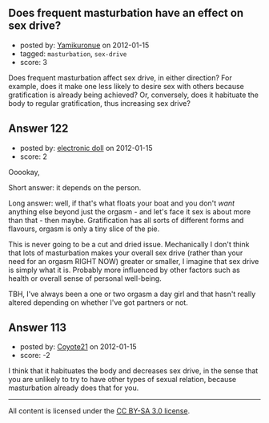 ## Does frequent masturbation have an effect on sex drive?

- posted by: [Yamikuronue](https://stackexchange.com/users/-1/157-yamikuronue) on 2012-01-15
- tagged: `masturbation`, `sex-drive`
- score: 3

Does frequent masturbation affect sex drive, in either direction? For example, does it make one less likely to desire sex with others because gratification is already being achieved? Or, conversely, does it habituate the body to regular gratification, thus increasing sex drive?


## Answer 122

- posted by: [electronic doll](https://stackexchange.com/users/-1/176-electronic-doll) on 2012-01-15
- score: 2

Ooookay,

Short answer: it depends on the person.

Long answer: well, if that's what floats your boat and you don't *want* anything else beyond just the orgasm - and let's face it sex is about more than that - then maybe. Gratification has all sorts of different forms and flavours, orgasm is only a tiny slice of the pie.

This is never going to be a cut and dried issue. Mechanically I don't think that lots of masturbation makes your overall sex drive (rather than your need for an orgasm RIGHT NOW) greater or smaller, I imagine that sex drive is simply what it is. Probably more influenced by other factors such as health or overall sense of personal well-being.   

TBH, I've always been a one or two orgasm a day girl and that hasn't really altered depending on whether I've got partners or not. 


## Answer 113

- posted by: [Coyote21](https://stackexchange.com/users/-1/168-coyote21) on 2012-01-15
- score: -2

I think that it habituates the body and decreases sex drive, in the sense that you are unlikely to try to have other types of sexual relation, because masturbation already does that for you.



---

All content is licensed under the [CC BY-SA 3.0 license](https://creativecommons.org/licenses/by-sa/3.0/).
